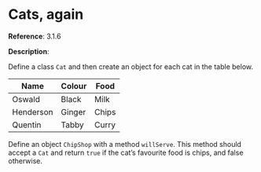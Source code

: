 # Cats, again

**Reference**: 3.1.6

**Description**:  

Define a class `Cat` and then create an object for each cat in
the table below.

| **Name**  | **Colour** | **Food** |
|-----------|------------|----------|
| Oswald    | Black      | Milk     |
| Henderson | Ginger     | Chips    |
| Quentin   | Tabby      | Curry    |

Define an object `ChipShop` with a method `willServe`. This method
should accept a `Cat` and return `true` if the cat’s favourite food
is chips, and false otherwise.
